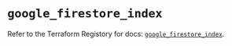 # `google_firestore_index`

Refer to the Terraform Registory for docs: [`google_firestore_index`](https://www.terraform.io/docs/providers/google/r/firestore_index).
